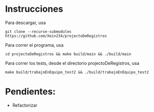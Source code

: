 # Instrucciones

Para descargar, usa
```
git clone --recurse-submodules https://github.com/Xein234/projectoDeRegistros
```

Para correr el programa, usa
```
cd projectoDeRegistros && make build/main && ./build/main
```

Para correr los tests, desde el directorio projectoDeRegistros, usa
```
make build/trabajoEnEquipo_test2 && ./build/trabajoEnEquipo_test2
```


# Pendientes:

- Refactorizar

